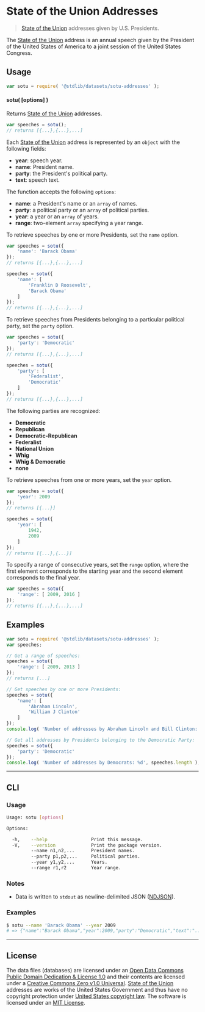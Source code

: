# State of the Union Addresses

> [State of the Union][sotu] addresses given by U.S. Presidents.


<!-- <intro> -->

The [State of the Union][sotu] address is an annual speech given by the President of the United States of America to a joint session of the United States Congress.

<!-- </intro> -->


<!-- <usage> -->

## Usage

``` javascript
var sotu = require( '@stdlib/datasets/sotu-addresses' );
```

#### sotu( \[options\] )

Returns [State of the Union][sotu] addresses.

``` javascript
var speeches = sotu();
// returns [{...},{...},...]
```

Each [State of the Union][sotu] address is represented by an `object` with the following fields:

* __year__: speech year.
* __name__: President name.
* __party__: the President's political party.
* __text__: speech text.

The function accepts the following `options`:

* __name__: a President's name or an `array` of names.
* __party__: a political party or an `array` of political parties.
* __year__: a year or an `array` of years.
* __range__: two-element `array` specifying a year range.

To retrieve speeches by one or more Presidents, set the `name` option.

``` javascript
var speeches = sotu({
	'name': 'Barack Obama'
});
// returns [{...},{...},...]

speeches = sotu({
	'name': [
        'Franklin D Roosevelt',
        'Barack Obama'
    ]
});
// returns [{...},{...},...]
```

To retrieve speeches from Presidents belonging to a particular political party, set the `party` option.

``` javascript
var speeches = sotu({
    'party': 'Democratic'
});
// returns [{...},{...},...]

speeches = sotu({
    'party': [
        'Federalist',
        'Democratic'
    ]
});
// returns [{...},{...},...]
```

The following parties are recognized:

* __Democratic__
* __Republican__
* __Democratic-Republican__
* __Federalist__
* __National Union__
* __Whig__
* __Whig & Democratic__
* __none__

To retrieve speeches from one or more years, set the `year` option.

``` javascript
var speeches = sotu({
    'year': 2009
});
// returns [{...}]

speeches = sotu({
    'year': [
        1942,
        2009
    ]
});
// returns [{...},{...}]
```

To specify a range of consecutive years, set the `range` option, where the first element corresponds to the starting year and the second element corresponds to the final year.

``` javascript
var speeches = sotu({
    'range': [ 2009, 2016 ]
});
// returns [{...},{...},...]
```

<!-- </usage> -->


<!-- <examples> -->

## Examples

``` javascript
var sotu = require( '@stdlib/datasets/sotu-addresses' );
var speeches;

// Get a range of speeches:
speeches = sotu({
    'range': [ 2009, 2013 ]
});
// returns [...]

// Get speeches by one or more Presidents:
speeches = sotu({
    'name': [
        'Abraham Lincoln',
        'William J Clinton'
    ]
});
console.log( 'Number of addresses by Abraham Lincoln and Bill Clinton: %d', speeches.length );

// Get all addresses by Presidents belonging to the Democratic Party:
speeches = sotu({
    'party': 'Democratic'
});
console.log( 'Number of addresses by Democrats: %d', speeches.length );
```

<!-- </examples> -->


<!-- <cli> -->

---

## CLI

<!-- <usage> -->

### Usage

``` bash
Usage: sotu [options]

Options:

  -h,    --help                Print this message.
  -V,    --version             Print the package version.
         --name n1,n2,...      President names.
         --party p1,p2,...     Political parties.
         --year y1,y2,...      Years.
         --range r1,r2         Year range.
```

<!-- </usage> -->


<!-- <notes> -->

### Notes

* Data is written to `stdout` as newline-delimited JSON ([NDJSON][ndjson]).

<!-- </notes> -->


<!-- <examples> -->

### Examples

``` bash
$ sotu --name 'Barack Obama' --year 2009
# => {"name":"Barack Obama","year":2009,"party":"Democratic","text":"..."}
```

<!-- </examples> -->

<!-- </cli> -->


<!-- <license> -->

---

## License

The data files (databases) are licensed under an [Open Data Commons Public Domain Dedication & License 1.0][pddl-1.0] and their contents are licensed under a [Creative Commons Zero v1.0 Universal][cc0]. [State of the Union][sotu] addresses are works of the United States Government and thus have no copyright protection under [United States copyright law][us-copyright]. The software is licensed under an [MIT License][mit-license].

<!-- </license> -->


<!-- <links> -->

[sotu]: https://en.wikipedia.org/wiki/State_of_the_Union
[ndjson]: http://specs.frictionlessdata.io/ndjson/

[pddl-1.0]: http://opendatacommons.org/licenses/pddl/1.0/
[cc0]: https://creativecommons.org/publicdomain/zero/1.0
[us-copyright]: https://en.wikisource.org/wiki/United_States_Code/Title_17/Chapter_1/Sections_105_and_106
[mit-license]: http://opensource.org/licenses/MIT

<!-- </links> -->
